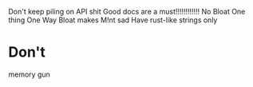 Don't keep piling on API shit
Good docs are a must!!!!!!!!!!!!
No Bloat
One thing One Way
Bloat makes M!nt sad
Have rust-like strings only

# Don't
memory gun
